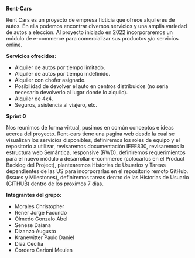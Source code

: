 **Rent-Cars**

Rent Cars es un proyecto de empresa ficticia que ofrece alquileres de autos. En ella podemos encontrar diversos servicios y una amplia variedad de autos a elección. Al proyecto iniciado en 2022 incorporaremos un módulo de e-commerce para comercializar sus productos y/o servicios online.

**Servicios ofrecidos:**

* Alquiler de autos por tiempo limitado.
* Alquiler de autos por tiempo indefinido.
* Alquiler con chofer asignado.
* Posibilidad de devolver el auto en centros distribuidos (no seria necesario devolverlo al lugar donde lo alquilo).
* Alquiler de 4x4.
* Seguros, asistencia al viajero, etc.

**Sprint 0**

Nos reunimos de forma virtual, pusimos en común conceptos e ideas acerca del proyecto. Rent-cars tiene una pagina web desde la cual se visualizan los servicios disponibles, definiremos los roles de equipo y el repositorio a utilizar, revisaremos documentación IEEE830, revisaremos la estructura web Semántica, responsive (RWD), definiremos requerimientos para el nuevo módulo a desarrollar e-commerce (colocarlos en el Product Backlog del Project), plantearemos Historias de Usuarios y Tareas dependientes de las US para incorporarlas en el repositorio remoto GitHub. (Issues y Milestones), definiremos tareas dentro de las Historias de Usuario (GITHUB) dentro de los proximos 7 dias.

**Integrantes del grupo:**

* Morales Christopher
* Rener Jorge Facundo
* Olmedo Gonzalo Abel
* Senese Daiana
* Dizanzo Augusto
* Kranewitter Paulo Daniel
* Díaz Cecilia
* Cordero Carioni Meulen </sub>

